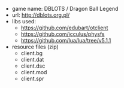 - game name: DBLOTS / Dragon Ball Legend
- url: http://dblots.org.pl/
- libs used:
  - https://github.com/edubart/otclient
  - https://github.com/icculus/physfs
  - https://github.com/lua/lua/tree/v5.1.1
- resource files (zip)
  - client.bg
  - client.dat
  - client.dsc
  - client.mod
  - client.spr
